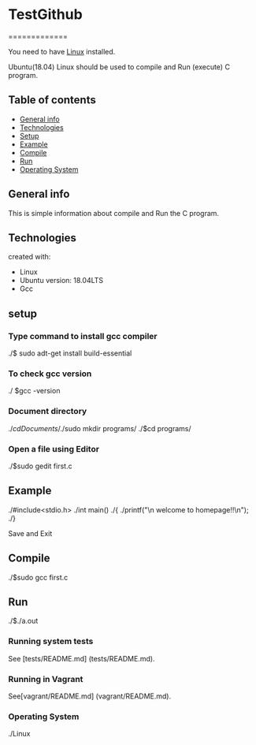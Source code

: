 # TestGithub
=============

You need to have [Linux](C:\Users\Integra\Documents\Linux) installed.
 
 Ubuntu(18.04) Linux should be used to compile and Run (execute) C program.
 

## Table of contents
* [General info](#general-info)
* [Technologies](#technologies)
* [Setup](#setup)
* [Example](#example)
* [Compile](#compile )
* [Run](#run)
* [Operating System](#operating-system)


## General info ##
This is simple information about compile and Run the C program.
	
## Technologies ##
 created with:
* Linux
* Ubuntu version: 18.04LTS
* Gcc 

## setup ##
### Type command to install gcc compiler ###
 ./$ sudo adt-get install build-essential

### To check gcc version ### 
 ./ $gcc -version 
 
 ### Document directory ###
  ./$cd Documents/  
  ./$sudo mkdir programs/ 
  ./$cd programs/
 
### Open a file using Editor ###
  ./$sudo gedit first.c
  
## Example ##
./#include<stdio.h>
./int main()
./{
./printf("\n welcome to homepage!!\n");
./}

Save and Exit

## Compile ##
./$sudo gcc first.c

## Run ##
./$./a.out

### Running system tests ###

See [tests/README.md] (tests/README.md).

### Running in Vagrant ###

See[vagrant/README.md] (vagrant/README.md).

### Operating System ###
./Linux
  
	
